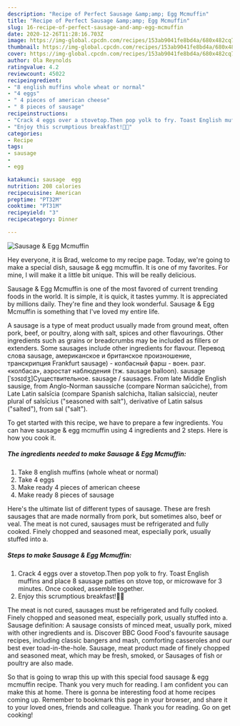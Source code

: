 ```yaml
---
description: "Recipe of Perfect Sausage &amp;amp; Egg Mcmuffin"
title: "Recipe of Perfect Sausage &amp;amp; Egg Mcmuffin"
slug: 16-recipe-of-perfect-sausage-and-amp-egg-mcmuffin
date: 2020-12-26T11:28:16.703Z
image: https://img-global.cpcdn.com/recipes/153ab9041fe8bd4a/680x482cq70/sausage-egg-mcmuffin-recipe-main-photo.jpg
thumbnail: https://img-global.cpcdn.com/recipes/153ab9041fe8bd4a/680x482cq70/sausage-egg-mcmuffin-recipe-main-photo.jpg
cover: https://img-global.cpcdn.com/recipes/153ab9041fe8bd4a/680x482cq70/sausage-egg-mcmuffin-recipe-main-photo.jpg
author: Ola Reynolds
ratingvalue: 4.2
reviewcount: 45022
recipeingredient:
- "8 english muffins whole wheat or normal"
- "4 eggs"
- " 4 pieces of american cheese"
- " 8 pieces of sausage"
recipeinstructions:
- "Crack 4 eggs over a stovetop.Then pop yolk to fry. Toast English muffins and place 8 sausage patties on stove top, or microwave for 3 minutes. Once cooked, assemble together."
- "Enjoy this scrumptious breakfast!🔪🍴"
categories:
- Recipe
tags:
- sausage
- 
- egg

katakunci: sausage  egg 
nutrition: 208 calories
recipecuisine: American
preptime: "PT32M"
cooktime: "PT31M"
recipeyield: "3"
recipecategory: Dinner

---
```



![Sausage &amp; Egg Mcmuffin](https://img-global.cpcdn.com/recipes/153ab9041fe8bd4a/680x482cq70/sausage-egg-mcmuffin-recipe-main-photo.jpg)

Hey everyone, it is Brad, welcome to my recipe page. Today, we're going to make a special dish, sausage &amp; egg mcmuffin. It is one of my favorites. For mine, I will make it a little bit unique. This will be really delicious.

Sausage &amp; Egg Mcmuffin is one of the most favored of current trending foods in the world. It is simple, it is quick, it tastes yummy. It is appreciated by millions daily. They're fine and they look wonderful. Sausage &amp; Egg Mcmuffin is something that I've loved my entire life.

A sausage is a type of meat product usually made from ground meat, often pork, beef, or poultry, along with salt, spices and other flavourings. Other ingredients such as grains or breadcrumbs may be included as fillers or extenders. Some sausages include other ingredients for flavour. Перевод слова sausage, американское и британское произношение, транскрипция Frankfurt sausage) - колбасный фарш - воен. разг. «колбаса», аэростат наблюдения (тж. sausage balloon). sausage [ˈsɔsɪdʒ]Существительное. sausage / sausages. From late Middle English sausige, from Anglo-Norman saussiche (compare Norman saûciche), from Late Latin salsīcia (compare Spanish salchicha, Italian salsiccia), neuter plural of salsīcius (&#34;seasoned with salt&#34;), derivative of Latin salsus (&#34;salted&#34;), from sal (&#34;salt&#34;).


To get started with this recipe, we have to prepare a few ingredients. You can have sausage &amp; egg mcmuffin using 4 ingredients and 2 steps. Here is how you cook it.

<!--inarticleads1-->

##### The ingredients needed to make Sausage &amp; Egg Mcmuffin:

1. Take 8 english muffins (whole wheat or normal)
1. Take 4 eggs
1. Make ready  4 pieces of american cheese
1. Make ready  8 pieces of sausage


Here&#39;s the ultimate list of different types of sausage. These are fresh sausages that are made normally from pork, but sometimes also, beef or veal. The meat is not cured, sausages must be refrigerated and fully cooked. Finely chopped and seasoned meat, especially pork, usually stuffed into a. 

<!--inarticleads2-->

##### Steps to make Sausage &amp; Egg Mcmuffin:

1. Crack 4 eggs over a stovetop.Then pop yolk to fry. Toast English muffins and place 8 sausage patties on stove top, or microwave for 3 minutes. Once cooked, assemble together.
1. Enjoy this scrumptious breakfast!🔪🍴


The meat is not cured, sausages must be refrigerated and fully cooked. Finely chopped and seasoned meat, especially pork, usually stuffed into a. Sausage definition: A sausage consists of minced meat, usually pork, mixed with other ingredients and is. Discover BBC Good Food&#39;s favourite sausage recipes, including classic bangers and mash, comforting casseroles and our best ever toad-in-the-hole. Sausage, meat product made of finely chopped and seasoned meat, which may be fresh, smoked, or Sausages of fish or poultry are also made. 

So that is going to wrap this up with this special food sausage &amp; egg mcmuffin recipe. Thank you very much for reading. I am confident you can make this at home. There is gonna be interesting food at home recipes coming up. Remember to bookmark this page in your browser, and share it to your loved ones, friends and colleague. Thank you for reading. Go on get cooking!
